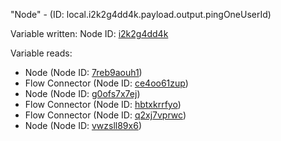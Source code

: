 "Node" - (ID: local.i2k2g4dd4k.payload.output.pingOneUserId)

Variable written:
Node ID: [i2k2g4dd4k](../nodes/i2k2g4dd4k.md)

Variable reads:
* Node (Node ID: [7reb9aouh1](../nodes/7reb9aouh1.md))
* Flow Connector (Node ID: [ce4oo61zup](../nodes/ce4oo61zup.md))
* Node (Node ID: [g0ofs7x7ej](../nodes/g0ofs7x7ej.md))
* Flow Connector (Node ID: [hbtxkrrfyo](../nodes/hbtxkrrfyo.md))
* Flow Connector (Node ID: [q2xj7vprwc](../nodes/q2xj7vprwc.md))
* Node (Node ID: [vwzsll89x6](../nodes/vwzsll89x6.md))
